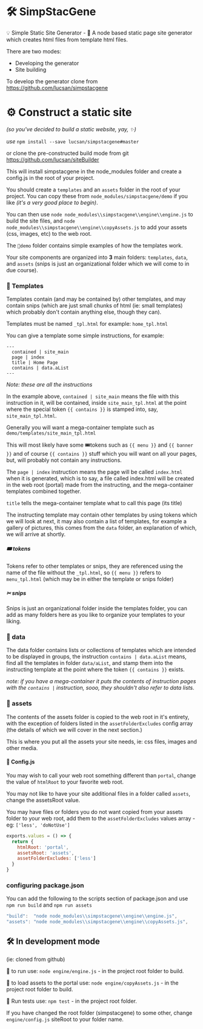 # 🛠 SimpStacGene

💡 Simple Static Site Generator - 💎 A node based static page site generator which creates html files from template html files.

There are two modes:
  - Developing the generator
  - Site building

To develop the generator clone from https://github.com/lucsan/simpstacgene

# ⚙ Construct a static site

_(so you've decided to build a static website, yay, ✨)_

_use_ `npm install --save lucsan/simpstacgene#master`

or clone the pre-constructed build mode from git https://github.com/lucsan/siteBuilder

This will install simpstacgene in the node_modules folder and create a config.js in the root of your project.

You should create a `templates` and an `assets` folder in the root of your project. You can copy these from `node_modules/simpstacgene/demo` if you like _(it's a very good place to begin)_.

You can then use `node node_modules\\simpstacgene\\engine\\engine.js` to build the site files, and `node node_modules\\simpstacgene\\engine\\copyAssets.js` to add your assets (css, images, etc) to the web root.

The `📂demo` folder contains simple examples of how the templates work.

Your site components are organized into __3__ main folders: `templates`, `data`, and `assets` (snips is just an organizational folder which we will come to in due course).

### 🧬 Templates

Templates contain (and may be contained by) other templates, and may contain snips (which are just small chunks of html (ie: small templates) which probably don't contain anything else, though they can).

Templates must be named `_tpl.html` for example: `home_tpl.html`

You can give a template some simple instructions, for example:


```
---
  contained | site_main
  page | index
  title | Home Page
  contains | data.aList
---
```
_Note: these are all the instructions_

In the example above, `contained | site_main` means the file with this instruction in it, will be contained, inside `site_main_tpl.html` at the point where the special token `{{ contains }}` is stamped into, say, `site_main_tpl.html`.

Generally you will want a mega-container template such as `demo/templates/site_main_tpl.html`

This will most likely have some 🎟tokens such as `{{ menu }}` and `{{ banner }}` and of course `{{ contains }}` stuff which you will want on all your pages, but, will probably not contain any instructions.

The `page | index` instruction means the page will be called `index.html` when it is generated, which is to say, a file called index.html will be created in the web root (portal) made from the instructing, and the mega-container templates combined together.

`title` tells the mega-container template what to call this page (its title)

The instructing template may contain other templates by using tokens which we will look at next, it may also contain a list of templates, for example a gallery of pictures, this comes from the `data` folder, an explanation of which, we will arrive at shortly.

##### 🎟 tokens

Tokens refer to other templates or snips, they are referenced using the name of the file without the `_tpl.html`, so `{{ menu }}` refers to `menu_tpl.html` (which may be in either the template or snips folder)

##### ✂ snips

Snips is just an organizational folder inside the templates folder, you can add as many folders here as you like to organize your templates to your liking.

### 🧺 data

The data folder contains lists or collections of templates which are intended to be displayed in groups, the instruction `contains | data.aList` means, find all the templates in folder `data/aList`, and  stamp them into the instructing template at the point where the token `{{ contains }}` exists.

_note: if you have a mega-container it puts the contents of instruction pages with the `contains |` instruction, sooo, they shouldn't also refer to data lists._

### 🎎 assets

The contents of the assets folder is copied to the web root in it's entirety, with the exception of folders listed in the `assetFolderExcludes` config array (the details of which we will cover in the next section.)

This is where you put all the assets your site needs, ie: css files, images and other media.

#### 📃 Config.js

You may wish to call your web root something different than `portal`, change the value of `htmlRoot` to your favorite web root.

You may not like to have your site additional files in a folder called `assets`, change the assetsRoot value.

You may have files or folders you do not want copied from your assets folder to your web root, add them to the `assetFolderExcludes` values array - eg: `['less', 'doNotUse']`
```javascript
exports.values = () => {
  return {
    htmlRoot: 'portal',
    assetsRoot: 'assets',
    assetFolderExcludes: ['less']
  }
}
```

### configuring package.json

You can add the following to the scripts section of package.json and use `npm run build` and `npm run assets`

```javascript
"build":  "node node_modules\\simpstacgene\\engine\\engine.js",
"assets": "node node_modules\\simpstacgene\\engine\\copyAssets.js",
```

## 🛠 In development mode
(ie: cloned from github)

🏃‍ to run use: `node engine/engine.js` - in the project root folder to build.

🏃‍ to load assets to the portal use: `node engine/copyAssets.js` - in the project root folder to build.

🏃‍ Run tests use: `npm test` - in the project root folder.

If you have changed the root folder (simpstacgene) to some other, change `engine/config.js` siteRoot to your folder name.
